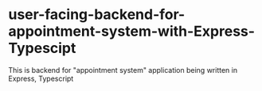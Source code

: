 # user-facing-backend-for-appointment-system-with-Express-Typescipt
This is backend for "appointment system" application being written in Express, Typescript
